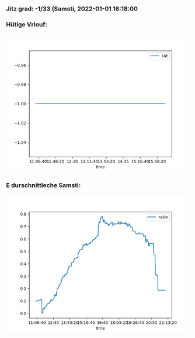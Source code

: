 ### Jitz grad: -1/33 (Samsti, 2022-01-01 16:18:00

### Hütige Vrlouf:
![Graph](Today.png)

### E durschnittleche Samsti:
![Graph](Samsti.png)
